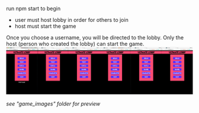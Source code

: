 run npm start to begin

- user must host lobby in order for others to join
- host must start the game

Once you choose a username, you will be directed to the lobby. Only the host (person who created the lobby) can start the game.
![Alt text](./game_images/lobby.png?raw=true "lobby")

*see "game_images" folder for preview*
